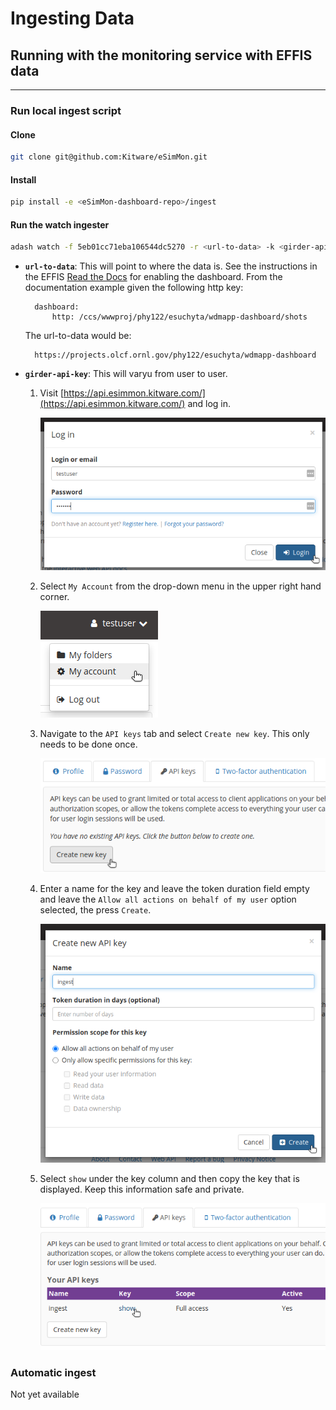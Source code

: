 # Ingesting Data

## Running with the monitoring service with EFFIS data
------------------------------------------------------

### Run local ingest script

#### Clone

```bash
git clone git@github.com:Kitware/eSimMon.git
```

#### Install

```bash
pip install -e <eSimMon-dashboard-repo>/ingest
```

#### Run the watch ingester

```bash
adash watch -f 5eb01cc71eba106544dc5270 -r <url-to-data> -k <girder-api-key> -u https://api.esimmon.kitware.com/api/v1 -v 5
```

- **`url-to-data`**: This will point to where the data is. See the instructions in the EFFIS [Read the Docs](https://wdmapp.readthedocs.io/en/latest/effis/dashboard.html) for enabling the dashboard. From the documentation example given the following http key:

        dashboard:
            http: /ccs/wwwproj/phy122/esuchyta/wdmapp-dashboard/shots

    The url-to-data would be:

        https://projects.olcf.ornl.gov/phy122/esuchyta/wdmapp-dashboard


- **`girder-api-key`**: This will varyu from user to user.
    1. Visit [https://api.esimmon.kitware.com/](https://api.esimmon.kitware.com/) and log in.

        ![Login Prompt](img/login.png)

    2. Select `My Account` from the drop-down menu in the upper right hand corner.
    
        ![Menu](img/my_account.png)

    3. Navigate to the `API keys` tab and select `Create new key`. This only needs to be done once.

        ![Create New Key](img/create_new_key.png)

    4. Enter a name for the key and leave the token duration field empty and leave the `Allow all actions on behalf of my user` option selected, the press `Create`.

        ![New Key Dialog](img/create_key_dialog.png)

    5. Select `show` under the key column and then copy the key that is displayed. Keep this information safe and private.

        ![Show Key](img/show_key.png)

### Automatic ingest

Not yet available